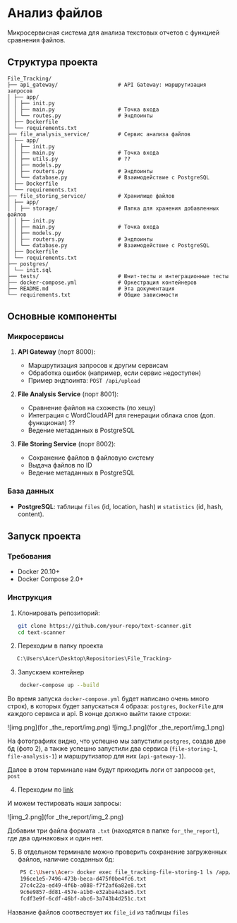 # Анализ файлов

Микросервисная система для анализа текстовых отчетов с функцией сравнения файлов.

## Структура проекта

```
File_Tracking/
├── api_gateway/                   # API Gateway: маршрутизация запросов
│ ├── app/
│ │ ├── init.py
│ │ ├── main.py                    # Точка входа
│ │ └── routes.py                  # Эндпоинты
│ ├── Dockerfile
│ └── requirements.txt
├── file_analysis_service/         # Сервис анализа файлов
│ ├── app/
│ │ ├── init.py                    
│ │ ├── main.py                    # Точка входа
│ │ ├── utils.py                   # ??
│ │ ├── models.py                  
│ │ ├── routers.py                 # Эндпоинты
│ │ └── database.py                # Взаимодействие с PostgreSQL
│ ├── Dockerfile
│ └── requirements.txt
├── file_storing_service/          # Хранилище файлов 
│ ├── app/
│ │ ├── storage/                   # Папка для хранения добавленных файлов
│ │ ├── init.py                    
│ │ ├── main.py                    # Точка входа
│ │ ├── models.py                  
│ │ ├── routers.py                 # Эндпоинты
│ │ └── database.py                # Взаимодействие с PostgreSQL
│ ├── Dockerfile
│ └── requirements.txt
├── postgres/                    
│ └── init.sql               
├── tests/                         # Юнит-тесты и интеграционные тесты
├── docker-compose.yml             # Оркестрация контейнеров
├── README.md                      # Эта документация
└── requirements.txt               # Общие зависимости
```

## Основные компоненты

### Микросервисы
1. **API Gateway** (порт 8000):
   - Маршрутизация запросов к другим сервисам
   - Обработка ошибок (например, если сервис недоступен)
   - Пример эндпоинта: `POST /api/upload`

2. **File Analysis Service** (порт 8001):
   - Сравнение файлов на схожесть (по хешу)
   - Интеграция с WordCloudAPI для генерации облака слов (доп. функционал) ?? 
   - Ведение метаданных в PostgreSQL

3. **File Storing Service** (порт 8002):
   - Сохранение файлов в файловую систему
   - Выдача файлов по ID
   - Ведение метаданных в PostgreSQL

### База данных
- **PostgreSQL**: таблицы `files` (id, location, hash) и `statistics` (id, hash, content).

## Запуск проекта

### Требования
- Docker 20.10+
- Docker Compose 2.0+

### Инструкция
1. Клонировать репозиторий:
   ```bash
   git clone https://github.com/your-repo/text-scanner.git
   cd text-scanner
   ```
   
2. Переходим в папку проекта

```bash
   C:\Users\Acer\Desktop\Repositories\File_Tracking> 
```

3. Запускаем контейнер

```bash
    docker-compose up --build
```
Во время запуска `docker-compose.yml` будет написано очень много строк), в которых будет запускаться 4 образа: `postgres`, `DockerFile` для каждого сервиса и api.
В конце должно выйти такие строки: 

![img.png](for _the_report/img.png)
![img_1.png](for _the_report/img_1.png)

На фотографиях видно, что успешно мы запустили `postgres`, создав две бд (фото 2), а также успешно запустили два сервиса (`file-storing-1`, `file-analysis-1`) и маршрутизатор для них (`api-gateway-1`).

Далее в этом терминале нам будут приходить логи от запросов `get`, `post`

4. Переходим по [link](http://localhost:8000/docs#/) 

И можем тестировать наши запросы: 

![img_2.png](for _the_report/img_2.png)

Добавим три файла формата `.txt` (находятся в папке `for_the_report`), где два одинаковых и один нет.


5. В отдельном терминале можно проверить сохранение загруженных файлов, наличие созданных бд: 

```bash
    PS C:\Users\Acer> docker exec file_tracking-file-storing-1 ls /app/storage    #мой запрос на просмотр добавленных файлов
    196ce1e5-7496-473b-beca-d475f0be4fc6.txt                                      #вывод
    27c4c22a-ed49-4f6b-a088-f7f2af6a82e8.txt 
    9c6e9857-dd81-457e-a1b0-e32aba4a3ae5.txt
    fcdf3e9f-6cdf-46bf-abc6-3a743b4d251c.txt
```
Название файлов соотвествует их `file_id` из таблицы `files`